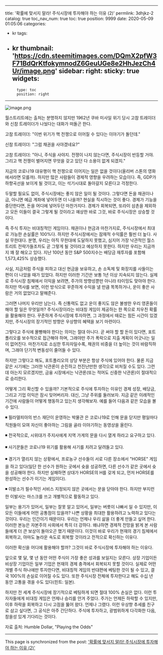 
---
title: '확률에 맞서지 말라! 주식시장에 투자해야 하는 이유 (2)'
permlink: 3dhjkz-2
catalog: true
toc_nav_num: true
toc: true
position: 9999
date: 2020-05-09 01:05:06
categories:
- kr
tags:
- kr
thumbnail: 'https://cdn.steemitimages.com/DQmX2pfW3F71BdQrKtfokymnodZ6GeuUGe8e2HhJezCh4Ur/image.png'
sidebar:
    right:
        sticky: true
widgets:
    -
        type: toc
        position: right
---


![image.png](https://cdn.steemitimages.com/DQmX2pfW3F71BdQrKtfokymnodZ6GeuUGe8e2HhJezCh4Ur/image.png)


월스트리트에는 출처는 분명하지 않지만 1962년 쿠바 미사일 위기 당시 고참 트레이더와 신참 트레이더가 나눴다는 대화가 떠돌곤 한다. 

 

고참 트레이더: "이번 위기가 핵 전쟁으로 이어질 수 있다는 이야기가 돌던데."

 

신참 트레이더: "그럼 채권을 사야겠네요?"

 

고참 트레이더: "아니, 주식을 사야지. 전쟁이 나지 않는다면, 주식시장이 반등할 거야. 그리고 핵 전쟁이 벌어지면 무엇을 갖고 있던 다 소용이 없게 되겠지."

 

지금의 코로나19 대유행이 핵 전쟁으로 이어지는 일은 없을 것이다(올리버 스톤의 영화에서라면 모를까). 하지만 많은 사람들이 경제적 영향을 우려하는 모습이다. 즉, GDP가 하향곡선을 보이게 될 것이고, 이는 석기시대로 돌아갈지 모른다고 걱정한다.

 

두말할 필요도 없이, 주식시장에는 좋지 않은 일이 될 것이다. 그렇다면 돈을 채권이나 금, 아니면 예금 계좌에 넣어두면 더 나을까? 현실을 직시하는 것이 좋다. 경제가 기능을 중단한다면, 돈을 어디에 넣어두던 마찬가지다. 경제가 회복되면, 또라이 삼촌을 제외하고 모든 이들이 결국 그렇게 될 것이라고 예상한 바로 그것, 바로 주식시장은 상승할 것이다.

 

즉 주식 투자는 비대칭적인 게임이다. 채권이나 현금과 마찬가지로, 주식시장에서 최대로 가능한 손실률은 100%다. 하지만 주식시장에서는 잠재적 수익률은 훨씬 더 높다. 사실 무한대다. 분명, 우리는 아직 무한대에 도달하지 못했고, 심지어 가장 낙관적인 월스트리트 전략가들조차도 곧 그렇게 될 것이라고 예상하지 못한다. 하지만 우리는 지금까지 꽤 잘 해오고 있다. 지난 100년 동안 S&P 500지수는 배당금 재투자를 포함해 1,573,425% 상승했다.

 

사실, 지금처럼 주식을 피하고 대신 현금을 보유하고, 손 소독제 및 화장지를 사들이는 편이 더 나았을 때가 있었다. 하지만 이러한 기간은 보통 1년 이상 지속되지 않는다. 실제로 주식시장 침체에서 이익을 보려면, 주가의 방향성뿐만 아니라 타이밍도 맞아야 한다. 하지만 역사를 보면, 이런 방식으로 꾸준하게 수익을 낼 만큼 똑똑하거나, 운이 좋은 사람은 거의 없었다고 말해준다.

 

그러면 나머지 우리만 남는다. 즉 신통력도 없고 운이 좋지도 않은 불쌍한 우리 영혼들이 해야 할 일은 무엇일까? 주식시장이라는 비대칭 게임이 제공하는 한 쪽으로 치우친 확률을 활용해야 한다. 꾸준하게 주식시장에 투자하면, 그 과정에서 때로는 힘든 시간이 있겠지만, 주식시장의 장기적인 방향은 우상향의 혜택을 보기 마련이다.

 

그렇다고 주식에 몰빵해야 한다는 의미는 절대 아니다. 곧 써야 할 할 돈이 있다면, 포트폴리오를 보수적으로 접근해야 하며, 그래야만 주가 폭락으로 지출 계획이 어긋나는 일이 없어진다. 마찬가지로 소심한 투자자일수록, 채권의 비중을 더 높이는 것이 바람직하며, 그래야 단기적 변동성이 줄어들 수 있다.

 

하지만 그렇다고 해도, 포트폴리오의 상당 부분은 항상 주식에 있어야 한다. 물론 지금 같은 시기에는 그러한 낙관론이 순진하고 천진난만한 생각으로 비처질 수도 있다. 그런데 아는지 모르겠지만, 금융 시장에서는 낙관론(또는 적어도 신중한 낙관론)이 절대적으로 승리한다.

 

어떻게 그리 확신할 수 있을까? 기본적으로 주식에 투자하는 이유인 경제 성장, 배당금, 그리고 기업 이익은 잠시 잊어버리자. 대신, 그냥 주위를 둘러보자. 지금 같은 이례적인 기간에 사람들이 어떻게 행동하고 있는지 생각해보자. 예를 들어 다음과 같은 모습을 볼 수 있다.

 

◾ 필라델피아의 반스 재단이 운영하는 박물관 은 코로나19로 인해 문을 닫지만 평일마다 직원들이 모여 자신이 좋아하는 그림을 골라 이야기하는 동영상을 올린다.

 

◾ 전국적으로, 시위대가 주지사에게 지역 가게의 문을 다시 열게 하라고 요구하고 있다.

 

◾ 사기꾼들은 코로나19 위기를 활용해 사기를 치려고 달려들고 있다.

 

◾ 경기가 열리지 않는 상황에서, 프로농구 선수들이 서로 다른 장소에서 "HORSE" 게임을 하고 있다(일단 한 선수가 원하는 곳에서 슛을 성공하면, 다른 선수가 같은 곳에서 슛을 성공해야 한다. 하지만 실패하면 상대가 HORSE의 H를 갖게 되고, 먼저 HORSE를 완성하는 선수가 이기는 게임이다).

 

◾ 이발소가 필수적인 서비스 지정되지 않은 곳에서는 문을 닫아야 한다. 하지만 부지런한 이발사는 마스크를 쓰고 개별적으로 활동하고 있다.

 

일부는 용기가 있어서, 일부는 잘못 알고 있어서, 일부는 버릇이 나빠서 일 수 있지만, 이 모든 이들에게 어떤 공통점이 있을까? 나쁜 상황을 최대한 활용하려고 노력하고 있다는 것이다. 우리는 인간이기 때문이다. 우리는 언제나 우리 삶을 더 좋게 만들고 싶어 한다. 이러한 본능은 자본주의 사회에서 특히 더 강하다. 왜냐하면 경제적 전망을 밝게 본 사람들에게 더 큰 보상이 돌아오곤 했기 때문이다. 이것이 바로 우리가 현재의 경기 침체에서 회복하고, 아마도 놀라운 속도로 회복할 것이라고 전적으로 확신하는 이유다.

 

이러한 확신을 어디에 활용해야 할까? 그것이 바로 주식시장에 투자해야 하는 이유다.

 

앞으로 몇 달, 몇 년 동안 어떤 주식이 가장 좋은 성과를 보일지는 모른다. 상장 기업이든 비상장 기업이든 일부 기업은 현재의 경제 충격에서 회복되지 못할 것이다. 실제로 어떤 개별 주식 하나에만 투자한다면, 비대칭적 게임의 반대편에 베팅한 것이 될 수 있고, 결국 100%의 손실로 이어질 수도 있다. 또한 주식시장 전체에 투자한다고 해도 수십 년 동안 고통을 겪을 수도 있다(힌트: 일본).

 

하지만 전 세계 주식시장에 장기적으로 베팅하게 되면 절대 100% 손실은 없다. 이런 투자자들에게 비대칭 게임은 언제나 승리를 안겨 주었다. 주가는 언제든 하락할 수 있지만, 이후 하락을 회복하고 다시 고점을 뚫어 왔다. 언제나 그랬다. 이런 우상향 추세를 친구로 삼고 싶다면, 그 공식은 아주 간단하다. 주식에 투자하고, 광범위하게 다각화한 다음, 참을성 있게 기다리는 것이다.

 

자료 출처: Humble Dollar, "Playing the Odds"

- - -

This page is synchronized from the post: ['확률에 맞서지 말라! 주식시장에 투자해야 하는 이유 (2)'](https://steemit.com/@pius.pius/3dhjkz-2)
